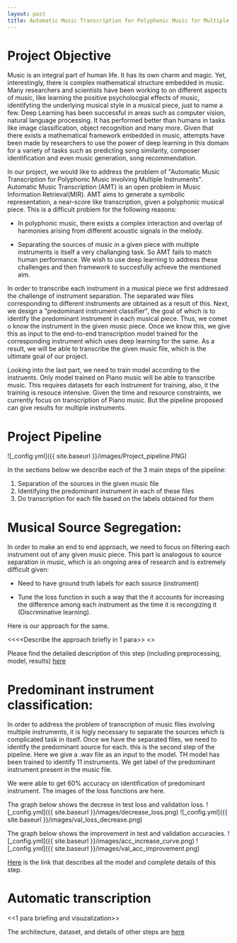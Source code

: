```yaml
---
layout: post
title: Automatic Music Transcription for Polyphonic Music for Multiple Instruments
---
```


# Project Objective
Music is an integral part of human life. It has its own charm and magic. Yet, interestingly, there is complex mathematical structure embedded in music. Many researchers and scientists have been working to on different aspects of music, like learning the positive psycholocgial effects of music, identifyting the underlying musical style in a musical piece, just to name a few. Deep Learning has been successful in areas such as computer vision, natural language processing. It has performed better than humans in tasks like image classification, object recognition and many more. Given that there exists a mathematical framework embedded in music, attempts have been made by researchers to use the power of deep learning in this domain for a variety of tasks such as predicting song similarity, composer identification and even music generation, song recommendation.

In our project, we would like to address the problem of "Automatic Music Transcription for Polyphonic Music involving Multiple Instruments". Automatic Music Transcription (AMT) is an open problem in Music Information Retrieval(MIR). AMT aims to generate a symbolic representation, a near-score like transcription, given a polyphonic musical piece. This is a difficult problem for the following reasons: 
- In polyphonic music, there exists a complex interaction and overlap of harmonies arising from different acoustic signals in the melody.
+ Separating the sources of music in a given piece with multiple instruments is itself a very challanging task. So AMT fails to match human performance. We wish to use deep learning to address these challenges and then framework to succesfully achieve the mentioned aim.

In order to transcribe each instrument in a musical piece we first addressed the challenge of instrument separation. The separated wav files corresponding to different instruments are obtained as a result of this. Next, we design a "predominant instrument classifier", the goal of which is to identify the predominant instrument in each musical piece. Thus, we comet o know the instrument in the given music piece. Once we know this, we give this as input to the end-to-end transcription model trained for the corresponding instrument which uses deep learning for the same. As a result, we will be able to transcribe the given music file, which is the ultimate goal of our project.

Looking into the last part, we need to train model according to the instruents. Only model trained on Piano music will be able to transcribe music. This requires datasets for each instrument for training, also, it the training is resouce intensive. Given the time and resource constraints, we currently focus on transcription of Piano music. But the pipeline proposed can give results for multiple instruments. 

# Project Pipeline

![_config.yml]({{ site.baseurl }}/images/Project_pipeline.PNG)


In the sections below we describe each of the 3 main steps of the pipeline:
1. Separation of the sources in the given music file
2. Identifying the predominant instrument in each of these files
3. Do transcription for each file based on the labels obtained for them 


# Musical Source Segregation:
In order to make an end to end approach, we need to focus on filtering each instrument out of any given music piece. This part is analogous to source separation in music, which is an ongoing area of research and is extremely difficult given:
- Need to have ground truth labels for each source (instrument)
+ Tune the loss function in such a way that the it accounts for increasing the difference among each instrument as the time it is recongizing it (Discriminative learning). 


Here is our approach for the same.

<<<<Describe the approach briefly in 1 para>>
<<visualize the results >>
 
Please find the detailed description of this step (including preprocessing, model, results) [here](https://subhasreesengupta.github.io/source-separation/)

 
# Predominant instrument classification:
In order to address the problem of transcription of music files involving multiple instruments, it is higly necessary to separate the sources which is complicated task in itself. Once we have the separated files, we need to identify the predominant source for each. this is the second step of the pipeline. Here we give a .wav file as an input to the model. TH model has been trained to identify 11 instruments. We get label of the predominant instrument present in the music file.

We were able to get 60% accuracy on identification of predominant instrument. 
The images of the loss functions are here.

The graph below shows the decrese in test loss and validation loss.
![_config.yml]({{ site.baseurl }}/images/decrease_loss.png)
![_config.yml]({{ site.baseurl }}/images/val_loss_decrease.png)

The graph below shows the improvement in test and validation accuracies.
![_config.yml]({{ site.baseurl }}/images/acc_increase_curve.png)
![_config.yml]({{ site.baseurl }}/images/val_acc_improvement.png)

[Here](https://subhasreesengupta.github.io/predominant-instrument/) is the link that describes all the model and complete details of this step.

# Automatic transcription

<<1 para briefing and visuzalization>>


The architecture, dataset, and details of other steps are [here](https://subhasreesengupta.github.io/end-to-end-approach/)

